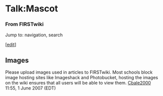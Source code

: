 # Talk:Mascot

### From FIRSTwiki

Jump to: navigation, search

[[edit](/index.php?title=Talk:Mascot&action=edit&section=1 "Edit section:
Images" )]

##  Images

Please upload images used in articles to FIRSTwiki. Most schools block image
hosting sites like Imageshack and Photobucket, hosting the images on the wiki
ensures that all users will be able to view them.
[Cbale2000](/index.php/User:Cbale2000 "User:Cbale2000" ) 11:55, 1 June 2007
(EDT)

